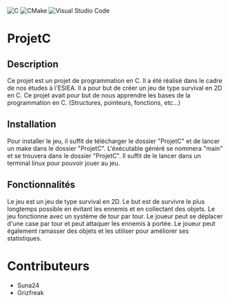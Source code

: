 ![C](https://img.shields.io/static/v1?style=for-the-badge&message=C&color=222222&logo=C&logoColor=A8B9CC&label=)
![CMake](https://img.shields.io/static/v1?style=for-the-badge&message=CMake&color=064F8C&logo=CMake&logoColor=FFFFFF&label=)
![Visual Studio Code](https://img.shields.io/static/v1?style=for-the-badge&message=Visual+Studio+Code&color=007ACC&logo=Visual+Studio+Code&logoColor=FFFFFF&label=)

# ProjetC

## Description
Ce projet est un projet de programmation en C. Il a été réalisé dans le cadre de nos études à l'ESIEA.
Il a pour but de créer un jeu de type survival en 2D en C.
Ce projet avait pour but de nous apprendre les bases de la programmation en C. (Structures, pointeurs, fonctions, etc...)


## Installation
Pour installer le jeu, il suffit de télécharger le dossier "ProjetC" et de lancer un make dans le dossier "ProjetC".
L'éxécutable généré se nommera "main" et se trouvera dans le dossier "ProjetC".
Il suffit de le lancer dans un terminal linux pour pouvoir jouer au jeu.

## Fonctionnalités
Le jeu est un jeu de type survival en 2D. Le but est de survivre le plus longtemps possible en évitant les ennemis et en collectant des objets.
Le jeu fonctionne avec un système de tour par tour. Le joueur peut se déplacer d'une case par tour et peut attaquer les ennemis à portée.
Le joueur peut également ramasser des objets et les utiliser pour améliorer ses statistiques.

# Contributeurs

- Suna24
- Grizfreak
